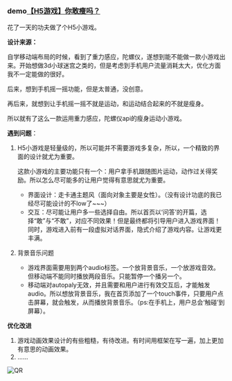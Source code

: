 ### demo[【H5游戏】你敢瘦吗？](https://mao1105.github.io/【H5游戏】你敢瘦吗？/)
花了一天的功夫做了个H5小游戏。

**设计来源：**

自学移动端布局的时候，看到了重力感应，陀螺仪，遂想到能不能做一款小游戏出来。开始想做3d小球迷宫之类的，但是考虑到手机用户流量消耗太大，优化方面我不一定能做的很好。

后来，想到手机摇一摇功能，但是太普通，没创意。

再后来，就想到让手机摇一摇不就是运动，和运动结合起来的不就是瘦身。

所以就有了这么一款运用重力感应，陀螺仪api的瘦身运动小游戏。

**遇到问题**：

1. H5小游戏是轻量级的，所以可能并不需要游戏多复杂，所以，一个精致的界面的设计就尤为重要。

    这款小游戏的主要功能只有一个：用户拿手机跟随图片运动，动作过关得奖励。所以怎么尽可能多的让用户觉得有意思就尤为重要。
    
    - 界面设计：走卡通主题风（面向对象主要是女性）。（没有设计功底的我已经尽可能设计的不low了~~~）
    - 交互：尽可能让用户多一些选择自由。所以首页以‘问答’的开篇，选择“敢”与“不敢”，对应不同效果！但是最终都将引导用户进入游戏界面！同时，游戏进入前有一段虚拟对话界面，隐式介绍了游戏内容。让游戏更丰满。
    
2. 背景音乐问题

    - 游戏界面需要用到两个audio标签。一个放背景音乐，一个放游戏音效。但移动端不能同时播放两段音乐。只能暂停一个播另一个。
    - 移动端对autopaly无效，并且需要和用户进行有效交互后，才能触发audio。所以想放背景音乐，我在首页添加了一个touch事件，只要用户点击屏幕，就会触发，从而播放背景音乐。（ps:在手机上，用户总会‘触碰’到屏幕）。
    
**优化改进**

1. 游戏动画效果设计的有些粗糙，有待改进。有时间用框架在写一遍，加上更加有意思的动画效果。
2. ......

![QR](Mao1105.github.io/【H5游戏】你敢瘦吗？/img/QR.png )
